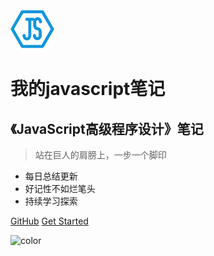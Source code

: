 
<svg t="1569633576448" class="icon" viewBox="0 0 1024 1024" version="1.1" xmlns="http://www.w3.org/2000/svg" p-id="3119" width="70" height="70"><path d="M1012.778082 499.375342l-235.660274-406.79452c-5.610959-11.221918-18.235616-16.832877-30.860274-16.832877H277.742466c-12.624658 0-23.846575 7.013699-30.860274 16.832877L11.221918 499.375342c-5.610959 11.221918-5.610959 23.846575 0 35.068494l235.660274 406.79452c5.610959 11.221918 18.235616 16.832877 30.860274 16.832877h469.917808c12.624658 0 23.846575-7.013699 30.860274-16.832877l235.660274-406.79452c4.208219-11.221918 4.208219-23.846575-1.40274-35.068494zM726.619178 887.934247H297.380822L82.761644 516.208219l214.619178-371.726027h429.238356l214.619178 371.726027-214.619178 371.726028z" p-id="3120" fill="#1296db"></path><path d="M634.038356 308.60274c16.832877 0 32.263014 18.235616 32.263014 37.873972 0 19.638356 15.430137 35.068493 35.068493 35.068493s35.068493-15.430137 35.068493-35.068493c0-60.317808-46.290411-108.010959-102.4-108.010959-30.860274 0-58.915068 14.027397-77.150685 37.873973-4.208219-14.027397-18.235616-23.846575-33.665753-23.846575H381.545205c-19.638356 0-35.068493 15.430137-35.068493 35.068493s15.430137 35.068493 35.068493 35.068493h35.068494v342.268493c0 25.249315-15.430137 46.290411-32.263014 46.290411s-32.263014-21.041096-32.263014-46.290411c0-19.638356-15.430137-35.068493-35.068493-35.068493s-35.068493 15.430137-35.068493 35.068493c0 64.526027 46.290411 116.427397 102.4 116.427397s102.4-51.90137 102.4-116.427397V321.227397h37.873973c4.208219 0 8.416438-1.40274 11.221917-1.402739-1.40274 8.416438-2.805479 18.235616-2.805479 26.652054V434.849315c0 53.30411 36.471233 98.191781 85.567123 106.608219 2.805479 1.40274 7.013699 1.40274 9.819178 1.40274 16.832877 0 32.263014 18.235616 32.263014 37.873973v88.372602c0 21.041096-14.027397 37.873973-32.263014 37.873973s-32.263014-18.235616-32.263013-37.873973c0-19.638356-15.430137-35.068493-35.068494-35.068493s-35.068493 15.430137-35.068493 35.068493c0 60.317808 46.290411 108.010959 102.4 108.010959s102.4-49.09589 102.4-108.010959v-88.372602c0-53.30411-36.471233-98.191781-85.567123-106.60822-2.805479-1.40274-7.013699-1.40274-9.819178-1.402739-16.832877 0-32.263014-18.235616-32.263014-37.873973v-88.372603c0-21.041096 14.027397-37.873973 30.860274-37.873972z" p-id="3121" fill="#1296db"></path></svg>

# 我的javascript笔记
## 《JavaScript高级程序设计》笔记
> 站在巨人的肩膀上，一步一个脚印

* 每日总结更新
* 好记性不如烂笔头
* 持续学习探索

[GitHub](https://github.com/AndreliaJUN/javascript-notes)
[Get Started](#README)

![color](#B3FFC1)
